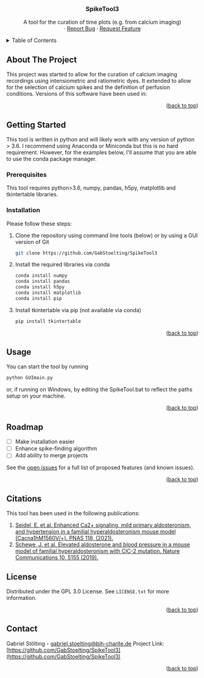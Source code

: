 <!-- PROJECT LOGO -->
<br />
<div align="center">
  </a>

  <h3 align="center">SpikeTool3</h3>

  <p align="center">
    A tool for the curation of time plots (e.g. from calcium imaging)
    <br />
    ·
    <a href="https://github.com/GabStoelting/SpikeTool3/issues">Report Bug</a>
    ·
    <a href="https://github.com/GabStoelting/SpikeTool3/issues">Request Feature</a>
  </p>
</div>



<!-- TABLE OF CONTENTS -->
<details>
  <summary>Table of Contents</summary>
  <ol>
    <li>
      <a href="#about-the-project">About The Project</a>
    </li>
    <li>
      <a href="#getting-started">Getting Started</a>
      <ul>
        <li><a href="#prerequisites">Prerequisites</a></li>
        <li><a href="#installation">Installation</a></li>
      </ul>
    </li>
    <li><a href="#usage">Usage</a></li>
    <li><a href="#roadmap">Roadmap</a></li>
    <li><a href="#citations">Citations</a></li>
    <li><a href="#license">License</a></li>
    <li><a href="#contact">Contact</a></li>
  </ol>
</details>



<!-- ABOUT THE PROJECT -->
## About The Project

This project was started to allow for the curation of calcium imaging recordings using intensiometric and ratiometric dyes. It extended to allow for the selection of calcium spikes and 
the definition of perfusion conditions.
Versions of this software have been used in:
<p align="right">(<a href="#top">back to top</a>)</p>

<!-- GETTING STARTED -->
## Getting Started

This tool is written in python and will likely work with any version of python > 3.6. I recommend using Anaconda or Miniconda but this is no hard requirement. However,
for the examples below, I'll assume that you are able to use the conda package manager.

### Prerequisites

This tool requires python>3.6, numpy, pandas, h5py, matplotlib and tkintertable libraries. 

### Installation

Please follow these steps:

1. Clone the repository using command line tools (below) or by using a GUI version of Git
   ```sh
   git clone https://github.com/GabStoelting/SpikeTool3
   ```
2. Install the required libraries via conda
   ```sh
   conda install numpy
   conda install pandas
   conda install h5py
   conda install matplotlib
   conda install pip
   ```
3. Install tkintertable via pip (not available via conda)
   ```sh
   pip install tkintertable
   ```

<p align="right">(<a href="#top">back to top</a>)</p>



<!-- USAGE EXAMPLES -->
## Usage

You can start the tool by running
```sh
python GUImain.py
```
or, if running on Windows, by editing the SpikeTool.bat to reflect the paths setup on your machine.

<p align="right">(<a href="#top">back to top</a>)</p>



<!-- ROADMAP -->
## Roadmap

- [ ] Make installation easier
- [ ] Enhance spike-finding algorithm
- [ ] Add ability to merge projects

See the [open issues](https://github.com/GabStoelting/SpikeTool3/issues) for a full list of proposed features (and known issues).

<p align="right">(<a href="#top">back to top</a>)</p>

<!-- CITATIONS -->
## Citations

This tool has been used in the following publications:
<ol>
  <li>
    <a href="https://www.pnas.org/content/118/17/e2014876118">
      Seidel, E. et al. Enhanced Ca2+ signaling, mild primary aldosteronism, and hypertension in a familial hyperaldosteronism mouse model (Cacna1hM1560V/+). PNAS 118, (2021).
    </a>
  </li>
  <li>
    <a href="https://www.nature.com/articles/s41467-019-13033-4">
      Schewe, J. et al. Elevated aldosterone and blood pressure in a mouse model of familial hyperaldosteronism with ClC-2 mutation. Nature Communications 10, 5155 (2019).
    </a>
  </li>
</ol>


<!-- LICENSE -->
## License

Distributed under the GPL 3.0 License. See `LICENSE.txt` for more information.

<p align="right">(<a href="#top">back to top</a>)</p>



<!-- CONTACT -->
## Contact

Gabriel Stölting - gabriel.stoelting@bih-charite.de
Project Link: [https://github.com/GabStoelting/SpikeTool3](https://github.com/GabStoelting/SpikeTool3)

<p align="right">(<a href="#top">back to top</a>)</p>

